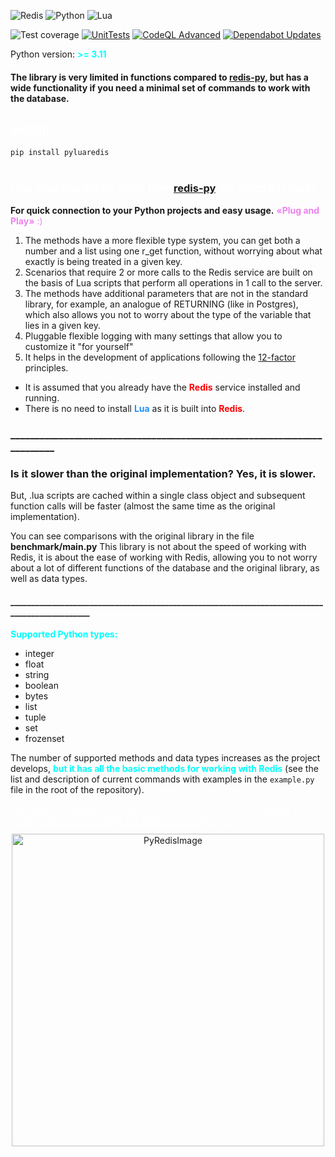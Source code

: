 ![Redis](https://img.shields.io/badge/redis-%23DD0031.svg?style=for-the-badge&logo=redis&logoColor=white) ![Python](https://img.shields.io/badge/python-3670A0?style=for-the-badge&logo=python&logoColor=ffdd54) ![Lua](https://img.shields.io/badge/lua-%232C2D72.svg?style=for-the-badge&logo=lua&logoColor=white)

![Test coverage](https://img.shields.io/badge/Test_coverage-99%25-green) [![UnitTests](https://github.com/MothScientist/pylua-redis-fusion/actions/workflows/units.yml/badge.svg)](https://github.com/MothScientist/pylua-redis-fusion/actions/workflows/units.yml)
 [![CodeQL Advanced](https://github.com/MothScientist/pylua-redis-fusion/actions/workflows/codeql.yml/badge.svg)](https://github.com/MothScientist/pylua-redis-fusion/actions/workflows/codeql.yml) [![Dependabot Updates](https://github.com/MothScientist/pylua-redis-fusion/actions/workflows/dependabot/dependabot-updates/badge.svg)](https://github.com/MothScientist/pylua-redis-fusion/actions/workflows/dependabot/dependabot-updates)

Python version: <span style="color: aqua;">__>= 3.11__</span>
#### The library is very limited in functions compared to [redis-py](https://github.com/redis/redis-py), but has a wide functionality if you need a minimal set of commands to work with the database.
## <span style="color: white;">Install</span>

`pip install pyluaredis`</br></br>

### <span style="color: white;">How does this library differ from [redis-py](https://github.com/redis/redis-py), on which it is built?</span>

__For quick connection to your Python projects and easy usage.__ <span style="color: violet;">__«Plug and Play»__ :)</span></br>

1. The methods have a more flexible type system, you can get both a number and a list using one r_get function, without worrying about what exactly is being treated in a given key.
2. Scenarios that require 2 or more calls to the Redis service are built on the basis of Lua scripts that perform all operations in 1 call to the server.
3. The methods have additional parameters that are not in the standard library, for example, an analogue of RETURNING (like in Postgres), which also allows you not to worry about the type of the variable that lies in a given key.
4. Pluggable flexible logging with many settings that allow you to customize it "for yourself"
5. It helps in the development of applications following the [12-factor](https://12factor.net/) principles.
* It is assumed that you already have the <span style="color: red;">__Redis__</span> service installed and running.
* There is no need to install <span style="color: DodgerBlue;">__Lua__</span> as it is built into <span style="color: red;">__Redis__</span>.

### _________________________________________________________________________
### Is it slower than the original implementation? Yes, it is slower.
But, .lua scripts are cached within a single class object and subsequent function calls will be faster (almost the same time as the original implementation).

You can see comparisons with the original library in the file **benchmark/main.py**
This library is not about the speed of working with Redis, it is about the ease of working with Redis, allowing you to not worry about a lot of different functions of the database and the original library, as well as data types.
#### ______________________________________________________________________________________________


<span style="color: aqua;">**Supported Python types:**</span>
* integer
* float
* string
* boolean
* bytes
* list
* tuple
* set
* frozenset

The number of supported methods and data types increases as the project develops, <span style="color: aqua;">**but it has all the basic methods for working with Redis**</span> (see the list and description of current commands with examples in the `example.py` file in the root of the repository).

<span style="color: white;"><u>Backward compatibility of functions is also preserved, which allows you to avoid problems when 
using the library in your projects</u></span>

<div style="text-align: center;">
    <img src="logo1.jpg" alt="PyRedisImage" style="width: 500px; height: 500px;" />
</div>
